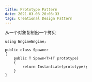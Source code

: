 ```yaml
---
title: Prototype Pattern
date: 2021-03-03 20:03:33
tags: Creational Design Pattern
---
```

从一个对象复制出一个拷贝
``` CSharp
using EngineEngine;

public class Spawner
{
    public T Spawn<T>(T prototype)
    {
        return Instantiate(prototype);
    }
}
```
